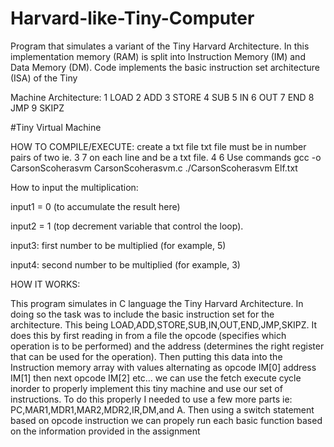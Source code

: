 # Harvard-like-Tiny-Computer

Program that simulates a variant of the Tiny Harvard
Architecture. In this implementation memory (RAM) is split into Instruction Memory (IM) and Data
Memory (DM). Code implements the basic instruction set architecture (ISA) of the Tiny

Machine Architecture:
1   LOAD
2   ADD
3   STORE
4   SUB
5   IN
6   OUT
7   END
8   JMP
9   SKIPZ



#Tiny Virtual Machine

HOW TO COMPILE/EXECUTE:
create a txt file
txt file must be in number pairs of two ie. 3 7 on each line and be a txt file.
                                            4 6
Use commands 
gcc -o CarsonScoherasvm CarsonScoherasvm.c
./CarsonScoherasvm Elf.txt

How to input the multiplication:

input1 = 0 (to accumulate the result here)

input2 = 1 (top decrement variable that control the loop).

input3: first number to be multiplied (for example, 5)

input4: second number to be multiplied (for example, 3)

HOW IT WORKS:

This program simulates in C language the Tiny Harvard Architecture. In doing so the task was to include the basic
instruction set for the architecture. This being LOAD,ADD,STORE,SUB,IN,OUT,END,JMP,SKIPZ. It does this by
first reading in from a file the opcode (specifies which operation is to be performed) and the address (determines the right register that can be used for the operation). Then putting this data into the Instruction memory array with values alternating as opcode IM[0] address IM[1] then next opcode IM[2] etc... we can use the fetch execute cycle inorder to properly implement this tiny machine and use our set of instructions. To do this properly I needed to use a few more parts ie: PC,MAR1,MDR1,MAR2,MDR2,IR,DM,and A. Then using a switch statement based on opcode instruction we can propely run each basic function based on the information provided in the assignment
